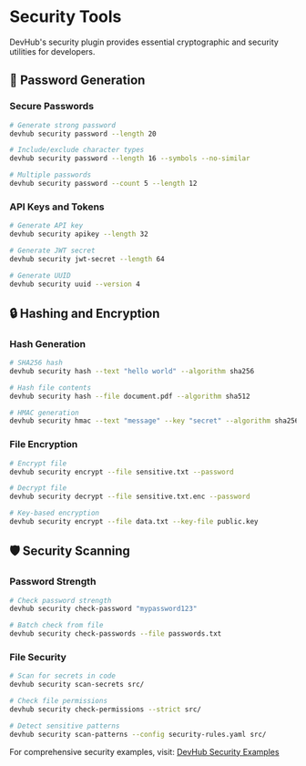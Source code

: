 # Security Tools

DevHub's security plugin provides essential cryptographic and security utilities for developers.

## 🔐 Password Generation

### Secure Passwords
```bash
# Generate strong password
devhub security password --length 20

# Include/exclude character types
devhub security password --length 16 --symbols --no-similar

# Multiple passwords
devhub security password --count 5 --length 12
```

### API Keys and Tokens
```bash
# Generate API key
devhub security apikey --length 32

# Generate JWT secret
devhub security jwt-secret --length 64

# Generate UUID
devhub security uuid --version 4
```

## 🔒 Hashing and Encryption

### Hash Generation
```bash
# SHA256 hash
devhub security hash --text "hello world" --algorithm sha256

# Hash file contents
devhub security hash --file document.pdf --algorithm sha512

# HMAC generation
devhub security hmac --text "message" --key "secret" --algorithm sha256
```

### File Encryption
```bash
# Encrypt file
devhub security encrypt --file sensitive.txt --password

# Decrypt file
devhub security decrypt --file sensitive.txt.enc --password

# Key-based encryption
devhub security encrypt --file data.txt --key-file public.key
```

## 🛡️ Security Scanning

### Password Strength
```bash
# Check password strength
devhub security check-password "mypassword123"

# Batch check from file
devhub security check-passwords --file passwords.txt
```

### File Security
```bash
# Scan for secrets in code
devhub security scan-secrets src/

# Check file permissions
devhub security check-permissions --strict src/

# Detect sensitive patterns
devhub security scan-patterns --config security-rules.yaml src/
```

For comprehensive security examples, visit: [DevHub Security Examples](https://github.com/username/devhub-examples/tree/main/security)

